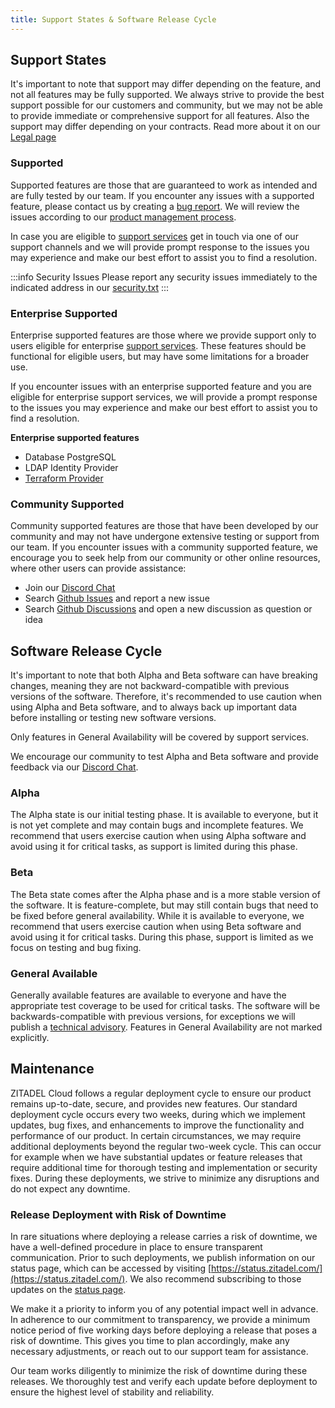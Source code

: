 ```yaml
---
title: Support States & Software Release Cycle
---
```


## Support States

It's important to note that support may differ depending on the feature, and not all features may be fully supported. 
We always strive to provide the best support possible for our customers and community,
but we may not be able to provide immediate or comprehensive support for all features.
Also the support may differ depending on your contracts. Read more about it on our [Legal page](/docs/legal)

### Supported

Supported features are those that are guaranteed to work as intended and are fully tested by our team.
If you encounter any issues with a supported feature, please contact us by creating a [bug report](https://github.com/zitadel/zitadel/issues/new/choose).
We will review the issues according to our [product management process](https://github.com/zitadel/zitadel/blob/main/CONTRIBUTING.md#product-management).

In case you are eligible to [support services](/docs/legal/support-services) get in touch via one of our support channels and we will provide prompt response to the issues you may experience and make our best effort to assist you to find a resolution.

:::info Security Issues
Please report any security issues immediately to the indicated address in our [security.txt](https://zitadel.com/.well-known/security.txt)
:::

### Enterprise Supported

Enterprise supported features are those where we provide support only to users eligible for enterprise [support services](/docs/legal/support-services).
These features should be functional for eligible users, but may have some limitations for a broader use.

If you encounter issues with an enterprise supported feature and you are eligible for enterprise support services, we will provide a prompt response to the issues you may experience and make our best effort to assist you to find a resolution.

**Enterprise supported features**

- Database PostgreSQL
- LDAP Identity Provider
- [Terraform Provider](https://github.com/zitadel/terraform-provider-zitadel)

### Community Supported

Community supported features are those that have been developed by our community and may not have undergone extensive testing or support from our team. 
If you encounter issues with a community supported feature, we encourage you to seek help from our community or other online resources, where other users can provide assistance:

- Join our [Discord Chat](https://zitadel.com/chat)
- Search [Github Issues](https://github.com/search?q=org%3Azitadel+&type=issues) and report a new issue
- Search [Github Discussions](https://github.com/search?q=org%3Azitadel+&type=discussions) and open a new discussion as question or idea

## Software Release Cycle

It's important to note that both Alpha and Beta software can have breaking changes, meaning they are not backward-compatible with previous versions of the software.
Therefore, it's recommended to use caution when using Alpha and Beta software, and to always back up important data before installing or testing new software versions.

Only features in General Availability will be covered by support services.

We encourage our community to test Alpha and Beta software and provide feedback via our [Discord Chat](https://zitadel.com/chat). 

### Alpha

The Alpha state is our initial testing phase. 
It is available to everyone, but it is not yet complete and may contain bugs and incomplete features.
We recommend that users exercise caution when using Alpha software and avoid using it for critical tasks, as support is limited during this phase.

### Beta

The Beta state comes after the Alpha phase and is a more stable version of the software. 
It is feature-complete, but may still contain bugs that need to be fixed before general availability.
While it is available to everyone, we recommend that users exercise caution when using Beta software and avoid using it for critical tasks. 
During this phase, support is limited as we focus on testing and bug fixing. 

### General Available

Generally available features are available to everyone and have the appropriate test coverage to be used for critical tasks.
The software will be backwards-compatible with previous versions, for exceptions we will publish a [technical advisory](https://zitadel.com/docs/support/technical_advisory).
Features in General Availability are not marked explicitly.

## Maintenance

ZITADEL Cloud follows a regular deployment cycle to ensure our product remains up-to-date, secure, and provides new features. 
Our standard deployment cycle occurs every two weeks, during which we implement updates, bug fixes, and enhancements to improve the functionality and performance of our product.
In certain circumstances, we may require additional deployments beyond the regular two-week cycle.
This can occur for example when we have substantial updates or feature releases that require additional time for thorough testing and implementation or security fixes.
During these deployments, we strive to minimize any disruptions and do not expect any downtime.

### Release Deployment with Risk of Downtime

In rare situations where deploying a release carries a risk of downtime, we have a well-defined procedure in place to ensure transparent communication. 
Prior to such deployments, we publish information on our status page, which can be accessed by visiting [https://status.zitadel.com/](https://status.zitadel.com/).
We also recommend subscribing to those updates on the [status page](https://status.zitadel.com/).

We make it a priority to inform you of any potential impact well in advance.
In adherence to our commitment to transparency, we provide a minimum notice period of five working days before deploying a release that poses a risk of downtime. 
This gives you time to plan accordingly, make any necessary adjustments, or reach out to our support team for assistance.

Our team works diligently to minimize the risk of downtime during these releases. We thoroughly test and verify each update before deployment to ensure the highest level of stability and reliability.
